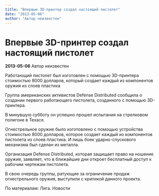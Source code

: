 ```yaml
---
title: "Впервые 3D-принтер создал настоящий пистолет"
date: "2013-05-06"
author: "Автор неизвестен"
---
```


# Впервые 3D-принтер создал настоящий пистолет

**2013-05-06** Автор неизвестен

Работающий пистолет был изготовлен с помощью 3D-принтера стоимостью 8000 долларов, который создает каждый из компонентов оружия из слоев пластика

Группа американских активистов Defense Distributed сообщила о создании первого работающего пистолета, созданного с помощью 3D-принтера.

В минувшую субботу он успешно прошел испытания на стрелковом полигоне в Техасе.

Огнестрельное оружие было изготовлено с помощью устройства стоимостью 8000 долларов, которое создает каждый из компонентов пистолета из слоев пластика. И лишь боек ударно-спускового механизма был сделан из металла.

Организация Defense Distributed, которая защищает право на ношение оружия, заявляет, что в ближайшие дни откроет бесплатный доступ к рабочим чертежам пистолета.

В свою очередь группы, ратующие за ограничение продаж огнестрельного оружия, выступили с критикой данного проекта.

По материалам: Лига. Новости